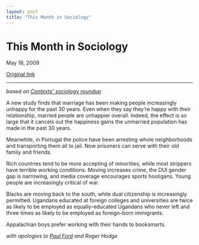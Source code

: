 ```yaml
---
layout: post
title: "This Month in Sociology"
---
```

This Month in Sociology
=======================

May 18, 2009

[Original link](http://www.aaronsw.com/weblog/socmon)

* * * * *

*based on [Contexts’ sociology
roundup](http://caliber.ucpress.net/doi/abs/10.1525/ctx.2009.8.2.8)*

A new study finds that marriage has been making people increasingly
unhappy for the past 30 years. Even when they say they’re happy with
their relationship, married people are unhappier overall. Indeed, the
effect is so large that it cancels out the happiness gains the unmarried
population has made in the past 30 years.

Meanwhile, in Portugal the police have been arresting whole
neighborhoods and transporting them all to jail. Now prisoners can serve
with their old family and friends.

Rich countries tend to be more accepting of minorities, while most
strippers have terrible working conditions. Moving increases crime, the
DUI gender gap is narrowing, and media coverage encourages sports
hooligans. Young people are increasingly critical of war.

Blacks are moving back to the south, while dual citizenship is
increasingly permitted. Ugandans educated at foreign colleges and
universities are twice as likely to be employed as equally-educated
Ugandans who never left and three times as likely to be employed as
foreign-born immigrants.

Appalachian boys prefer working with their hands to booksmarts.

*with apologies to [Paul
Ford](http://www.harpers.org/subjects/WeeklyReview) and Roger Hodge*

